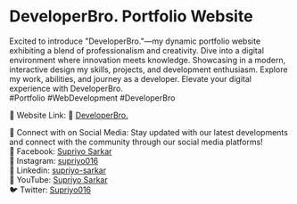 # DeveloperBro. Portfolio Website
Excited to introduce "DeveloperBro."—my dynamic portfolio website exhibiting a blend of professionalism and creativity. Dive into a digital environment where innovation meets knowledge. Showcasing in a modern, interactive design my skills, projects, and development enthusiasm. Explore my work, abilities, and journey as a developer. Elevate your digital experience with DeveloperBro.  
#Portfolio #WebDevelopment #DeveloperBro

🚀 Website Link: 
🔗 [DeveloperBro.](https://supriyo016.github.io/DeveloperBro._Portfolio_Website/)

📱 Connect with on Social Media:
Stay updated with our latest developments and connect with the community through our social media platforms!  
👥 Facebook: [Supriyo Sarkar](https://www.facebook.com/profile.php?id=100070487584093)  
📸 Instagram: [supriyo016](https://www.instagram.com/supriyo016/)  
📎 Linkedin: [supriyo-sarkar](https://www.linkedin.com/in/supriyo-sarkar/)  
🎥 YouTube: [Supriyo Sarkar](https://www.youtube.com/@supriyo016/)  
🐦 Twitter: [Supriyo016](https://twitter.com/Supriyo016)  
